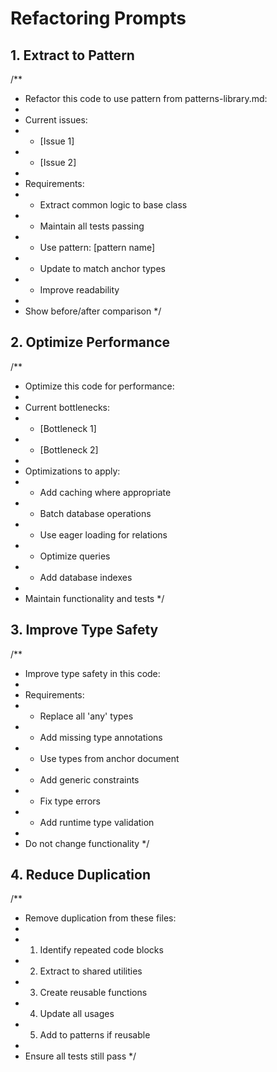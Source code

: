 # Refactoring Prompts

## 1. Extract to Pattern

/\*\*

-   Refactor this code to use pattern from patterns-library.md:
-
-   Current issues:
-   -   [Issue 1]
-   -   [Issue 2]
-
-   Requirements:
-   -   Extract common logic to base class
-   -   Maintain all tests passing
-   -   Use pattern: [pattern name]
-   -   Update to match anchor types
-   -   Improve readability
-
-   Show before/after comparison
    \*/

## 2. Optimize Performance

/\*\*

-   Optimize this code for performance:
-
-   Current bottlenecks:
-   -   [Bottleneck 1]
-   -   [Bottleneck 2]
-
-   Optimizations to apply:
-   -   Add caching where appropriate
-   -   Batch database operations
-   -   Use eager loading for relations
-   -   Optimize queries
-   -   Add database indexes
-
-   Maintain functionality and tests
    \*/

## 3. Improve Type Safety

/\*\*

-   Improve type safety in this code:
-
-   Requirements:
-   -   Replace all 'any' types
-   -   Add missing type annotations
-   -   Use types from anchor document
-   -   Add generic constraints
-   -   Fix type errors
-   -   Add runtime type validation
-
-   Do not change functionality
    \*/

## 4. Reduce Duplication

/\*\*

-   Remove duplication from these files:
-
-   1. Identify repeated code blocks
-   2. Extract to shared utilities
-   3. Create reusable functions
-   4. Update all usages
-   5. Add to patterns if reusable
-
-   Ensure all tests still pass
    \*/
